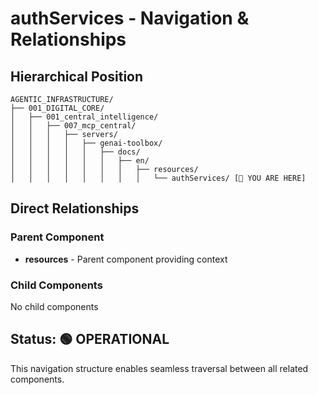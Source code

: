 # authServices - Navigation & Relationships

## Hierarchical Position

```
AGENTIC_INFRASTRUCTURE/
├── 001_DIGITAL_CORE/
│   ├── 001_central_intelligence/
│   │   ├── 007_mcp_central/
│   │   │   ├── servers/
│   │   │   │   ├── genai-toolbox/
│   │   │   │   │   ├── docs/
│   │   │   │   │   │   ├── en/
│   │   │   │   │   │   │   ├── resources/
│   │   │   │   │   │   │   │   └── authServices/ [📍 YOU ARE HERE]

```

## Direct Relationships

### Parent Component
- **resources** - Parent component providing context

### Child Components
No child components

## Status: 🟢 OPERATIONAL

This navigation structure enables seamless traversal between all related components.
